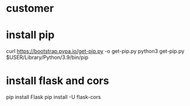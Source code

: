 # customer
# install pip
curl https://bootstrap.pypa.io/get-pip.py -o get-pip.py
python3 get-pip.py
$USER/Library/Python/3.9/bin/pip
# install flask and cors
pip install Flask
pip install -U flask-cors
